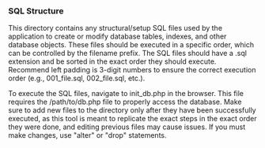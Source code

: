 ### SQL Structure
This directory contains any structural/setup SQL files used by the application to create or modify database tables, indexes, and other database objects. These files should be executed in a specific order, which can be controlled by the filename prefix. The SQL files should have a .sql extension and be sorted in the exact order they should execute. Recommend left padding is 3-digit numbers to ensure the correct execution order (e.g., 001_file.sql, 002_file.sql, etc.).

To execute the SQL files, navigate to init_db.php in the browser. This file requires the /path/to/db.php file to properly access the database. Make sure to add new files to the directory only after they have been successfully executed, as this tool is meant to replicate the exact steps in the exact order they were done, and editing previous files may cause issues. If you must make changes, use "alter" or "drop" statements.